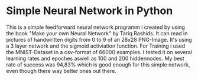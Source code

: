 # Simple Neural Network in Python
This is a simple feedforward neural network programm i created by using the book "Make your own Neural Network" by Tariq Rashids. It can read in pictures of handwritten digits from 0 to 9 of an 28x28 PNG-Image. It's using a 3 layer network and the sigmoid activiation function. For Training i used the MNIST-Dataset in a csv-format of 66000 examples. I tested it on several learning rates and epoches aswell as 100 and 200 hiddennodes. My best rate of success was 94,83% which is good enough for this simple network, even though there way better ones out there.

